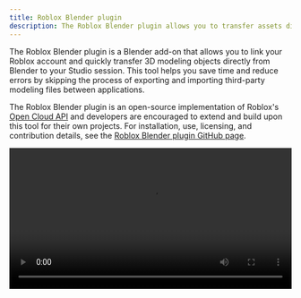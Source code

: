 ```yaml
---
title: Roblox Blender plugin
description: The Roblox Blender plugin allows you to transfer assets directly from Blender to Studio.
---
```


The Roblox Blender plugin is a Blender add-on that allows you to link your Roblox account and quickly transfer 3D modeling objects directly from Blender to your Studio session. This tool helps you save time and reduce errors by skipping the process of exporting and importing third-party modeling files between applications.

The Roblox Blender plugin is an open-source implementation of Roblox's [Open Cloud API](../../cloud/guides/index.md) and developers are encouraged to extend and build upon this tool for their own projects. For installation, use, licensing, and contribution details, see the [Roblox Blender plugin GitHub page](https://github.com/Roblox/roblox-blender-plugin).

<video controls src="../../assets/art/RobloxBlenderPluginDemo.mp4" width="100%"></video>
